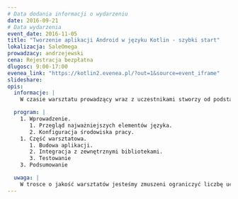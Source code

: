 ```yaml
---
# Data dodania informacji o wydarzeniu
date: 2016-09-21
# Data wydarzenia
event_date: 2016-11-05
title: "Tworzenie aplikacji Android w języku Kotlin - szybki start"
lokalizacja: SaleOmega
prowadzacy: andrzejewski
cena: Rejestracja bezpłatna
dlugosc: 9:00-17:00
evenea_link: "https://kotlin2.evenea.pl/?out=1&source=event_iframe"
slideshare:
opis:
  informacje: |
    W czasie warsztatu prowadzący wraz z uczestnikami stworzy od podstaw aplikację wykorzystując język Kotlin - stworzony z myślą o programistach Java,, łatwy w użyciu i  bezpieczny. Praktyczne podejście umożliwia szybkie przyswojenie nowych koncepcji i pozwala na pokazanie najważniejszych różnic, zarówno na poziomie samego języka jaki i sposobów rozwiązywania typowych problemów z codziennego życia.  Dodatkowo pokażemy także wiele ciekawych bibliotek. Zajęcia będą miały formę czystego warsztatu dlatego zalecane jest, aby uczestnicy mieli doświadczenie w tworzeniu aplikacji na platformę Android oraz pracowali na komputerach wraz z prowadzącym.

  program: |
    1. Wprowadzenie.
       1. Przegląd najważniejszych elementów języka.
       2. Konfiguracja środowiska pracy.
    1. Część warsztatowa.
       1. Budowa aplikacji.
       2. Integracja z zewnętrznymi bibliotekami.
       3. Testowanie
    3. Podsumowanie

  uwaga: |
    W trosce o jakość warsztatów jesteśmy zmuszeni ograniczyć liczbę uczestników. **Kwalifikacja odbywa się na podstawie odpowiedzi udzielonych w formularzu zgłoszeniowym oraz - w dalszym kroku - kolejności zgłoszeń.** Potwierdzenie udziału w warsztatach wraz z instrukcją przygotowania środowiska otrzymasz najpóźniej na 7 dni przed planowaną datą wydarzenia.
---
```

